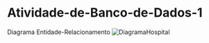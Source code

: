 # Atividade-de-Banco-de-Dados-1
Diagrama Entidade-Relacionamento
![DiagramaHospital](https://github.com/user-attachments/assets/64e5f7ce-cd24-4f66-ad82-aeb1d0f7f63c)
